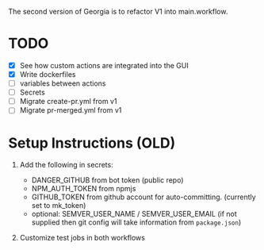 The second version of Georgia is to refactor V1 into main.workflow.

# TODO
- [x] See how custom actions are integrated into the GUI
- [x] Write dockerfiles
- [ ] variables between actions
- [ ] Secrets
- [ ] Migrate create-pr.yml from v1
- [ ] Migrate pr-merged.yml from v1

<!-- # Questions
- [ ] Use a Docker account?
  - [ ] vs using CLI to install the files onto the repo
- [ ] Monorepo?
  - [ ] Purpose is to install it once and applied to all its children?
  - [ ] Alternative is to install per repo in an organization?
- [ ] How to make lint/test/coverage settings suitable for any repos? -->

# Setup Instructions (OLD)
1. Add the following in secrets:
    - DANGER_GITHUB from bot token (public repo)
    - NPM_AUTH_TOKEN from npmjs
    - GITHUB_TOKEN from github account for auto-committing. (currently set to mk_token)
    - optional: SEMVER_USER_NAME / SEMVER_USER_EMAIL 
      (if not supplied then git config will take information from `package.json`)

2. Customize test jobs in both workflows